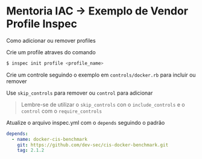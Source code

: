 # Mentoria IAC -> Exemplo de Vendor Profile Inspec

Como adicionar ou remover profiles

Crie um profile atraves do comando
```bash
$ inspec init profile <profile_name> 
``` 
Crie um controle seguindo o exemplo em `controls/docker.rb` para incluir ou remover

Use `skip_controls` para remover ou `control` para adicionar
> Lembre-se de utilizar o `skip_controls` con o `include_controls` e o `control` com o `require_controls`


Atualize o arquivo inspec.yml com o `depends` seguindo o padrão
```yaml
depends:
  - name: docker-cis-benchmark
    git: https://github.com/dev-sec/cis-docker-benchmark.git
    tag: 2.1.2
```
